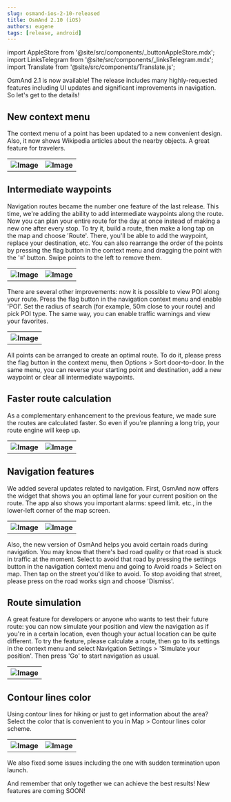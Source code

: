 ```yaml
---
slug: osmand-ios-2-10-released
title: OsmAnd 2.10 (iOS)
authors: eugene
tags: [release, android]
---
```

import AppleStore from '@site/src/components/_buttonAppleStore.mdx';
import LinksTelegram from '@site/src/components/_linksTelegram.mdx';
import Translate from '@site/src/components/Translate.js';


OsmAnd 2.1 is now available! The release includes many highly-requested features including UI updates and significant improvements in navigation. So let's get to the details!

<!--truncate-->

## New context menu 

The context menu of a point has been updated to a new convenient design. Also, it now shows Wikipedia articles about the nearby objects. A great feature for travelers.

<table class="blogimage">
  <tr>
    <th><img src={require('./context-menu_1.png').default} alt="Image"/></th>
    <th><img src={require('./context-menu_2.png').default} alt="Image"/></th>
    </tr>
</table> 

## Intermediate waypoints

Navigation routes became the number one feature of the last release. This time, we're adding the ability to add intermediate waypoints along the route. Now you can plan your entire route for the day at once instead of making a new one after every stop.
To try it, build a route, then make a long tap on the map and choose 'Route'. There, you'll be able to add the waypoint, replace your destination, etc. You can also rearrange the order of the points by pressing the flag button in the context menu and dragging the point with the '≡' button. Swipe points to the left to remove them.

<table class="blogimage">
  <tr>
    <th><img src={require('./waypoints_ios_1.png').default} alt="Image"/></th>
    <th><img src={require('./waypoints_ios_2.png').default} alt="Image"/></th>
    </tr>
</table> 

There are several other improvements: now it is possible to view POI along your route. Press the flag button in the navigation context menu and enable 'POI'. Set the radius of search (for example, 50m close to your route) and pick POI type. The same way, you can enable traffic warnings and view your favorites.

<table class="blogimage">
  <tr>
    <th><img src={require('./waypoints_ios_3.png').default} alt="Image"/></th>
    </tr>
</table> 


All points can be arranged to create an optimal route. To do it, please press the flag button in the context menu, then Options > Sort door-to-door. In the same menu, you can reverse your starting point and destination, add a new waypoint or clear all intermediate waypoints.

## Faster route calculation 

As a complementary enhancement to the previous feature, we made sure the routes are calculated faster. So even if you're planning a long trip, your route engine will keep up.

<table class="blogimage">
  <tr>
    <th><img src={require('./route.png').default} alt="Image"/></th>
    <th><img src={require('./route2.png').default} alt="Image"/></th>
    </tr>
</table> 

## Navigation features

We added several updates related to navigation. First, OsmAnd now offers the widget that shows you an optimal lane for your current position on the route. The app also shows you important alarms: speed limit. etc., in the lower-left corner of the map screen.

<table class="blogimage">
  <tr>
    <th><img src={require('./lanes_1.png').default} alt="Image"/></th>
    <th><img src={require('./alarms_1.png').default} alt="Image"/></th>
    </tr>
</table> 


Also, the new version of OsmAnd helps you avoid certain roads during navigation. You may know that there's bad road quality or that road is stuck in traffic at the moment. Select to avoid that road by pressing the settings button in the navigation context menu and going to Avoid roads > Select on map. Then tap on the street you'd like to avoid. To stop avoiding that street, please press on the road works sign and choose 'Dismiss'.

## Route simulation

A great feature for developers or anyone who wants to test their future route: you can now simulate your position and view the navigation as if you're in a certain location, even though your actual location can be quite different. To try the feature, please calculate a route, then go to its settings in the context menu and select Navigation Settings > 'Simulate your position'. Then press 'Go' to start navigation as usual.

<table class="blogimage">
  <tr>
    <th><img src={require('./siml_rt.png').default} alt="Image"/></th>
    </tr>
</table> 


## Contour lines color

Using contour lines for hiking or just to get information about the area? Select the color that is convenient to you in Map > Contour lines color scheme.

<table class="blogimage">
  <tr>
    <th><img src={require('./contour_lines_1.png').default} alt="Image"/></th>
    <th><img src={require('./contour_lines_2.png').default} alt="Image"/></th>
    </tr>
</table> 


We also fixed some issues including the one with sudden termination upon launch.



And remember that only together we can achieve the best results!
New features are coming SOON!






<LinksTelegram/>
<AppleStore/>